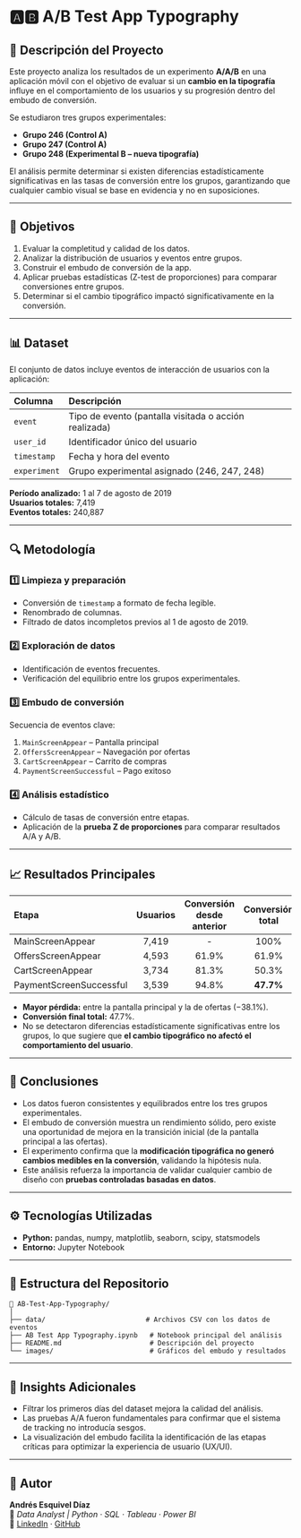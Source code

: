 # 🅰️🅱️ A/B Test App Typography

## 🎯 Descripción del Proyecto
Este proyecto analiza los resultados de un experimento **A/A/B** en una aplicación móvil con el objetivo de evaluar si un **cambio en la tipografía** influye en el comportamiento de los usuarios y su progresión dentro del embudo de conversión.

Se estudiaron tres grupos experimentales:
- **Grupo 246 (Control A)**  
- **Grupo 247 (Control A)**  
- **Grupo 248 (Experimental B – nueva tipografía)**  

El análisis permite determinar si existen diferencias estadísticamente significativas en las tasas de conversión entre los grupos, garantizando que cualquier cambio visual se base en evidencia y no en suposiciones.

---

## 🧩 Objetivos
1. Evaluar la completitud y calidad de los datos.  
2. Analizar la distribución de usuarios y eventos entre grupos.  
3. Construir el embudo de conversión de la app.  
4. Aplicar pruebas estadísticas (Z-test de proporciones) para comparar conversiones entre grupos.  
5. Determinar si el cambio tipográfico impactó significativamente en la conversión.

---

## 📊 Dataset
El conjunto de datos incluye eventos de interacción de usuarios con la aplicación:

| Columna | Descripción |
|:--|:--|
| `event` | Tipo de evento (pantalla visitada o acción realizada) |
| `user_id` | Identificador único del usuario |
| `timestamp` | Fecha y hora del evento |
| `experiment` | Grupo experimental asignado (246, 247, 248) |

**Período analizado:** 1 al 7 de agosto de 2019  
**Usuarios totales:** 7,419  
**Eventos totales:** 240,887  

---

## 🔍 Metodología

### 1️⃣ Limpieza y preparación
- Conversión de `timestamp` a formato de fecha legible.  
- Renombrado de columnas.  
- Filtrado de datos incompletos previos al 1 de agosto de 2019.  

### 2️⃣ Exploración de datos
- Identificación de eventos frecuentes.  
- Verificación del equilibrio entre los grupos experimentales.  

### 3️⃣ Embudo de conversión
Secuencia de eventos clave:
1. `MainScreenAppear` – Pantalla principal  
2. `OffersScreenAppear` – Navegación por ofertas  
3. `CartScreenAppear` – Carrito de compras  
4. `PaymentScreenSuccessful` – Pago exitoso  

### 4️⃣ Análisis estadístico
- Cálculo de tasas de conversión entre etapas.  
- Aplicación de la **prueba Z de proporciones** para comparar resultados A/A y A/B.  

---

## 📈 Resultados Principales

| Etapa | Usuarios | Conversión desde anterior | Conversión total |
|:--|:--:|:--:|:--:|
| MainScreenAppear | 7,419 | - | 100% |
| OffersScreenAppear | 4,593 | 61.9% | 61.9% |
| CartScreenAppear | 3,734 | 81.3% | 50.3% |
| PaymentScreenSuccessful | 3,539 | 94.8% | **47.7%** |

- **Mayor pérdida:** entre la pantalla principal y la de ofertas (−38.1%).  
- **Conversión final total:** 47.7%.  
- No se detectaron diferencias estadísticamente significativas entre los grupos, lo que sugiere que **el cambio tipográfico no afectó el comportamiento del usuario**.

---

## 🧠 Conclusiones
- Los datos fueron consistentes y equilibrados entre los tres grupos experimentales.  
- El embudo de conversión muestra un rendimiento sólido, pero existe una oportunidad de mejora en la transición inicial (de la pantalla principal a las ofertas).  
- El experimento confirma que la **modificación tipográfica no generó cambios medibles en la conversión**, validando la hipótesis nula.  
- Este análisis refuerza la importancia de validar cualquier cambio de diseño con **pruebas controladas basadas en datos**.

---

## ⚙️ Tecnologías Utilizadas
- **Python:** pandas, numpy, matplotlib, seaborn, scipy, statsmodels  
- **Entorno:** Jupyter Notebook  

---

## 📂 Estructura del Repositorio
```
📁 AB-Test-App-Typography/
│
├── data/                         # Archivos CSV con los datos de eventos
├── AB Test App Typography.ipynb   # Notebook principal del análisis
├── README.md                      # Descripción del proyecto
└── images/                        # Gráficos del embudo y resultados
```

---

## 📎 Insights Adicionales
- Filtrar los primeros días del dataset mejora la calidad del análisis.  
- Las pruebas A/A fueron fundamentales para confirmar que el sistema de tracking no introducía sesgos.  
- La visualización del embudo facilita la identificación de las etapas críticas para optimizar la experiencia de usuario (UX/UI).  

---

## 👤 Autor
**Andrés Esquivel Díaz**  
📍 *Data Analyst | Python · SQL · Tableau · Power BI*  
🔗 [LinkedIn](https://www.linkedin.com/in/andres-esquivel-diaz-08691337) · [GitHub](https://github.com/aesquivel91)

